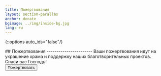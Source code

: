 ```yaml
---
title: Пожертвования
layout: section-parallax
anchor: donate
bgimage: ../img/inside-bg.jpg
lang: ru
---
```

{::options auto_ids="false"/}

<div class="section-title center" markdown="1">
## Пожертвования
-----------------------
Ваши пожертвования идут на украшение храма и поддержку наших благотворительных проектов. Спаси вас Господь!
</div>

<div class="space"></div>
<div class="row">
<div class="col-md-4 col-md-offset-4 text-center">
  <form action="https://www.paypal.com/cgi-bin/webscr" method="post" target="_blank" rel="noopener">
    <input type="hidden" name="cmd" value="_s-xclick">
    <input type="hidden" name="hosted_button_id" value="AHW38JCEJ29NC">
    <input type="hidden" name="amount" value="15.00">
    <button type="submit" class="btn btn-primary">Пожертвовать</button>
  </form>
</div>
</div>
<div class="space"></div>
